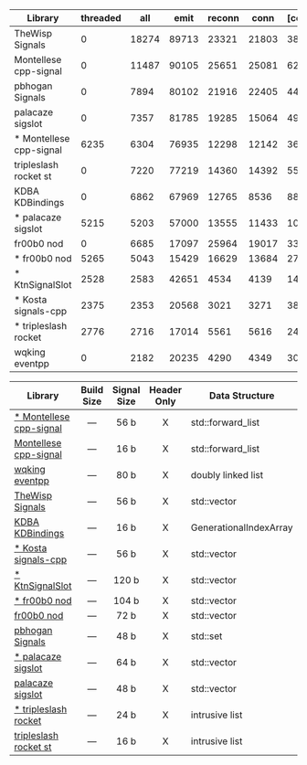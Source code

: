 
| Library | threaded | all | emit | reconn | conn | [constr] | [destr] | disconn | score |
|---------|----------|-----|------|--------|------|----------|---------|---------|-------|
| TheWisp Signals | 0 | 18274 | 89713 | 23321 | 21803 | 38883 | 32233 | 40385 | 193496 |
| Montellese cpp-signal | 0 | 11487 | 90105 | 25651 | 25081 | 62683 | 47159 | 20977 | 173301 |
| pbhogan Signals | 0 | 7894 | 80102 | 21916 | 22405 | 44187 | 54587 | 13119 | 145436 |
| palacaze sigslot | 0 | 7357 | 81785 | 19285 | 15064 | 49555 | 50556 | 11779 | 135270 |
| * Montellese cpp-signal | 6235 | 6304 | 76935 | 12298 | 12142 | 36211 | 46345 | 15271 | 129185 |
| tripleslash rocket st | 0 | 7220 | 77219 | 14360 | 14392 | 5560 | 4977 | 14950 | 128141 |
| KDBA KDBindings | 0 | 6862 | 67969 | 12765 | 8536 | 88188 | 48829 | 13597 | 109728 |
| * palacaze sigslot | 5215 | 5203 | 57000 | 13555 | 11433 | 10636 | 4492 | 9555 | 101962 |
| fr00b0 nod | 0 | 6685 | 17097 | 25964 | 19017 | 33047 | 29413 | 16352 | 85115 |
| * fr00b0 nod | 5265 | 5043 | 15429 | 16629 | 13684 | 27039 | 28635 | 12468 | 68517 |
| * KtnSignalSlot | 2528 | 2583 | 42651 | 4534 | 4139 | 14218 | 3378 | 8522 | 64957 |
| * Kosta signals-cpp | 2375 | 2353 | 20568 | 3021 | 3271 | 38469 | 7287 | 28408 | 59997 |
| * tripleslash rocket | 2776 | 2716 | 17014 | 5561 | 5616 | 2455 | 1542 | 7186 | 40868 |
| wqking eventpp | 0 | 2182 | 20235 | 4290 | 4349 | 30756 | 25258 | 5892 | 36949 |

| Library | Build Size | Signal Size | Header Only | Data Structure | Thread Safe |
| ------- |:----------:|:-----------:|:-----------:| -------------- |:-----------:|
| [* Montellese cpp-signal](https://github.com/Montellese/cpp-signal) | &mdash; | 56 b | X | std::forward_list | X |
| [Montellese cpp-signal](https://github.com/Montellese/cpp-signal) | &mdash; | 16 b | X | std::forward_list | - |
| [wqking eventpp](https://github.com/wqking/eventpp) | &mdash; | 80 b | X | doubly linked list | - |
| [TheWisp Signals](https://github.com/TheWisp/signals) | &mdash; | 56 b | X | std::vector | - |
| [KDBA KDBindings](https://github.com/KDAB/KDBindings) | &mdash; | 16 b | X | GenerationalIndexArray | - |
| [* Kosta signals-cpp](https://github.com/Kosta-Github/signals-cpp) | &mdash; | 56 b | X | std::vector | X |
| [* KtnSignalSlot](https://gitlab.com/KtnFramework/Libraries/KtnSignalSlot.git) | &mdash; | 120 b | X | std::vector | X |
| [* fr00b0 nod](https://github.com/fr00b0/nod) | &mdash; | 104 b | X | std::vector | X |
| [fr00b0 nod](https://github.com/fr00b0/nod) | &mdash; | 72 b | X | std::vector | - |
| [pbhogan Signals](https://github.com/pbhogan/Signals) | &mdash; | 48 b | X | std::set | - |
| [* palacaze sigslot](https://github.com/palacaze/sigslot) | &mdash; | 64 b | X | std::vector | X |
| [palacaze sigslot](https://github.com/palacaze/sigslot) | &mdash; | 48 b | X | std::vector | - |
| [* tripleslash rocket](https://github.com/tripleslash/rocket) | &mdash; | 24 b | X | intrusive list | X |
| [tripleslash rocket st](https://github.com/tripleslash/rocket) | &mdash; | 16 b | X | intrusive list | - |

